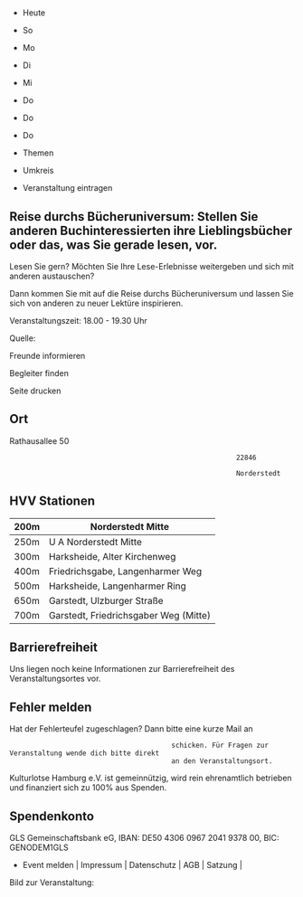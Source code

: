 # 

- Heute
- So
- Mo
- Di
- Mi
- Do
- Do
- Do

- Themen
- Umkreis

- Veranstaltung eintragen

## Reise durchs Bücheruniversum: Stellen Sie anderen Buchinteressierten ihre Lieblingsbücher oder das, was Sie gerade lesen, vor.

<!-- image -->

Lesen Sie gern? Möchten Sie Ihre Lese-Erlebnisse weitergeben und sich mit anderen austauschen? 

Dann kommen Sie mit auf die Reise durchs Bücheruniversum und lassen Sie sich von anderen zu neuer Lektüre inspirieren.

Veranstaltungszeit: 18.00 - 19.30 Uhr

Quelle:

Freunde informieren

Begleiter finden

Seite drucken

## Ort

Rathausallee 50

				                                            22846 

				                                            Norderstedt

## HVV Stationen

| 200m   | Norderstedt Mitte                     |
|--------|---------------------------------------|
| 250m   | U A Norderstedt Mitte                 |
| 300m   | Harksheide, Alter Kirchenweg          |
| 400m   | Friedrichsgabe, Langenharmer Weg      |
| 500m   | Harksheide, Langenharmer Ring         |
| 650m   | Garstedt, Ulzburger Straße            |
| 700m   | Garstedt, Friedrichsgaber Weg (Mitte) |

## Barrierefreiheit

Uns liegen noch keine Informationen zur Barrierefreiheit des Veranstaltungsortes vor.

## Fehler melden

Hat der Fehlerteufel zugeschlagen? Dann bitte eine kurze Mail an
											
											schicken. Für Fragen zur Veranstaltung wende dich bitte direkt
											an den Veranstaltungsort.

Kulturlotse Hamburg e.V. ist gemeinnützig, wird rein ehrenamtlich betrieben und finanziert sich zu 100% aus Spenden.

## Spendenkonto

GLS Gemeinschaftsbank eG, IBAN: DE50 4306 0967 2041 9378 00, BIC: GENODEM1GLS

- Event melden | Impressum | Datenschutz | AGB | Satzung |

Bild zur Veranstaltung:

<!-- image -->